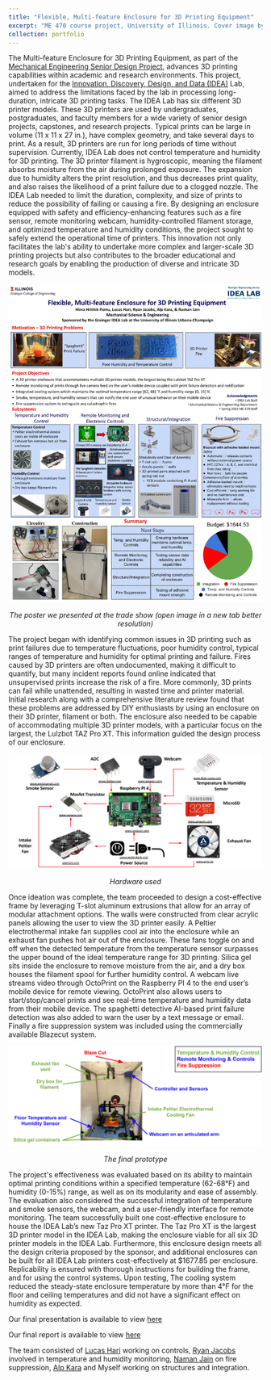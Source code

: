 ```yaml
---
title: "Flexible, Multi-feature Enclosure for 3D Printing Equipment"
excerpt: "ME 470 course project, University of Illinois. Cover image by Hima Pamu <br/><img src='/images/ME470_project/ME 470 Final Project cover image resized.jpg'>"
collection: portfolio
---
```

<!--


This is a final project for <a href="https://courses.illinois.edu/schedule/2022/spring/ME/470">ME 470: Senior Design Project</a>.


In this project, the design challenge required students to build a 3D Printer enclosure that would enable the Grainger <a href="https://www.library.illinois.edu/enx/idea-lab/">Innovation, Discovery, Design, and Data (IDEA)</a> Lab to process longer, larger, and more complex print times that may take multiple days. This would provide them with additional capabilities to print more types of 3D models for their supported Senior Design, Capstone, and other research and learning projects. At the time of proposal, the IDEA lab personnel were limited by print times as there were concerns with safety by running machines for long periods of time without supervision. By providing the the following functionality, it would provide them with the ability to process more complex and larger models:
* Fire sensor that would trigger a fire extinguisher or other fire suppression system in the enclosure
* Webcam that would be networked so to remotely monitor the printers
* Compartment to house 3D printer filament to better control humidity exposure as humidity caused a filament brittleness
* Thermometer and humidity sensor to monitor temperature and humidity inside the enclosure
* Dehumidifier inside to again, better control humidity
* Ports for air ventilation, including mounted system fans to expel hot air
* Accommodate different sized 3D Printers including the Original Prusa i3 MK3S+, Lulzbot Taz 5, Lulzbot Taz Pro, Lulzbot Taz Pro XT, and Elegoo Mars and Elegoo Saturn 3D Printers
* Maintain optimum conditions
  * Temperature: 62 to 68 degrees Fahrenheit
  * Humidity: 0-15%
 

My team consisted of <a href="https://www.linkedin.com/in/lucas-hari/">Lucas Hari</a>, <a href="https://www.linkedin.com/in/ryansjacobs/">Ryan Jacobs</a>, <a href="https://www.linkedin.com/in/naman-jain-34a2b317a/">Naman Jain</a>, <a href="https://www.linkedin.com/in/alpkara1999/">Alp Kara</a> and Myself.


Here is the poster we presented at the trade show (open image in a new tab better resolution)


<img src='/images/ME 470 3D-Printer Enclosure Poster.jpg' alt="2022_ME170_Trade_Show_poster" class="center">


Our final presentation is available to view <a href="https://drive.google.com/file/d/1CiiN_F4HlnuYSA_M9JqTKd2Pi15-rHMN/view?usp=sharing">here</a>


Our final report is available to view <a href="https://drive.google.com/file/d/1fEH2LtMO-KjH0yI0g04wTUAGdjU6A4sB/view?usp=sharing">here</a>


-->


The Multi-feature Enclosure for 3D Printing Equipment, as part of the <a href="https://courses.illinois.edu/schedule/2022/spring/ME/470">Mechanical Engineering Senior Design Project</a>, advances 3D printing capabilities within academic and research environments. This project, undertaken for the <a href="https://www.library.illinois.edu/enx/idea-lab/">Innovation, Discovery, Design, and Data (IDEA)</a> Lab, aimed to address the limitations faced by the lab in processing long-duration, intricate 3D printing tasks. The IDEA Lab has six different 3D printer models. These 3D printers are used by undergraduates, postgraduates, and faculty members for a wide variety of senior design projects, capstones, and research projects. Typical prints can be large in volume (11 x 11 x 27 in.), have complex geometry, and take several days to print. As a result, 3D printers are run for long periods of time without supervision. Currently, IDEA Lab does not control temperature and humidity for 3D printing. The 3D printer filament is hygroscopic, meaning the filament absorbs moisture from the air during prolonged exposure. The expansion due to humidity alters the print resolution, and thus decreases print quality, and also raises the likelihood of a print failure due to a clogged nozzle. The IDEA Lab needed to limit the duration, complexity, and size of prints to reduce the possibility of failing or causing a fire. By designing an enclosure equipped with safety and efficiency-enhancing features such as a fire sensor, remote monitoring webcam, humidity-controlled filament storage, and optimized temperature and humidity conditions, the project sought to safely extend the operational time of printers. This innovation not only facilitates the lab's ability to undertake more complex and larger-scale 3D printing projects but also contributes to the broader educational and research goals by enabling the production of diverse and intricate 3D models. 


<img src='/images/ME470_project/ME 470 3D-Printer Enclosure Poster.jpg' alt="2022_ME170_Trade_Show_poster" class="center">
<p style="text-align:center"> <i>The poster we presented at the trade show (open image in a new tab better resolution)</i></p>


The project began with identifying common issues in 3D printing such as print failures due to temperature fluctuations, poor humidity control, typical ranges of temperature and humidity for optimal printing and failure. Fires caused by 3D printers are often undocumented, making it difficult to quantify, but many incident reports found online indicated that unsupervised prints increase the risk of a fire. More commonly, 3D prints can fail while unattended, resulting in wasted time and printer material. Initial research along with a comprehensive literature review found that these problems are addressed by DIY enthusiasts by using an enclosure on their 3D printer, filament or both. The enclosure also needed to be capable of accommodating multiple 3D printer models, with a particular focus on the largest, the Lulzbot TAZ Pro XT. This information guided the design process of our enclosure. 


<img src='/images/ME470_project/Screenshot 2023-12-06 183644.png' alt="hardware" class="center">
<p style="text-align:center"> <i>Hardware used</i></p>


Once ideation was complete, the team proceeded to design a cost-effective frame by leveraging T-slot aluminum extrusions that allow for an array of modular attachment options. The walls were constructed from clear acrylic panels allowing the user to view the 3D printer easily. A Peltier electrothermal intake fan supplies cool air into the enclosure while an exhaust fan pushes hot air out of the enclosure. These fans toggle on and off when the detected temperature from the temperature sensor surpasses the upper bound of the ideal temperature range for 3D printing. Silica gel sits inside the enclosure to remove moisture from the air, and a dry box houses the filament spool for further humidity control. A webcam live streams video through OctoPrint on the Raspberry PI 4 to the end user’s mobile device for remote viewing. OctoPrint also allows users to start/stop/cancel prints and see real-time temperature and humidity data from their mobile device. The spaghetti detective AI-based print failure detection was also added to warn the user by a text message or email. Finally a fire suppression system was included using the commercially available Blazecut system. 


<img src='/images/ME470_project/Screenshot 2023-12-06 183518.png' alt="Final build" class="center">
<p style="text-align:center"> <i>The final prototype</i></p>


The project's effectiveness was evaluated based on its ability to maintain optimal printing conditions within a specified temperature (62-68°F) and humidity (0-15%) range, as well as on its modularity and ease of assembly. The evaluation also considered the successful integration of temperature and smoke sensors, the webcam, and a user-friendly interface for remote monitoring. The team successfully built one cost-effective enclosure to house the IDEA Lab’s new Taz Pro XT printer. The Taz Pro XT is the largest 3D printer model in the IDEA Lab, making the enclosure viable for all six 3D printer models in the IDEA Lab. Furthermore, this enclosure design meets all the design criteria proposed by the sponsor, and additional enclosures can be built for all IDEA Lab printers cost-effectively at $1677.85 per enclosure. Replicability is ensured with thorough instructions for building the frame, and for using the control systems. Upon testing, The cooling system reduced the steady-state enclosure temperature by more than 4°F for the floor and ceiling temperatures and did not have a significant effect on humidity as expected.



Our final presentation is available to view <a href="https://drive.google.com/file/d/1CiiN_F4HlnuYSA_M9JqTKd2Pi15-rHMN/view?usp=sharing">here</a>


Our final report is available to view <a href="https://drive.google.com/file/d/1fEH2LtMO-KjH0yI0g04wTUAGdjU6A4sB/view?usp=sharing">here</a>


The team consisted of <a href="https://www.linkedin.com/in/lucas-hari/">Lucas Hari</a> working on controls, <a href="https://www.linkedin.com/in/ryansjacobs/">Ryan Jacobs</a> involved in temperature and humidity monitoring, <a href="https://www.linkedin.com/in/naman-jain-34a2b317a/">Naman Jain</a> on fire suppression, <a href="https://www.linkedin.com/in/alpkara1999/">Alp Kara</a> and Myself working on structures and integration.
